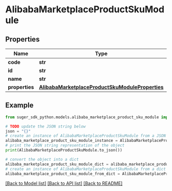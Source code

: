 # AlibabaMarketplaceProductSkuModule


## Properties

Name | Type | Description | Notes
------------ | ------------- | ------------- | -------------
**code** | **str** |  | [optional] 
**id** | **str** |  | [optional] 
**name** | **str** |  | [optional] 
**properties** | [**AlibabaMarketplaceProductSkuModuleProperties**](AlibabaMarketplaceProductSkuModuleProperties.md) |  | [optional] 

## Example

```python
from suger_sdk_python.models.alibaba_marketplace_product_sku_module import AlibabaMarketplaceProductSkuModule

# TODO update the JSON string below
json = "{}"
# create an instance of AlibabaMarketplaceProductSkuModule from a JSON string
alibaba_marketplace_product_sku_module_instance = AlibabaMarketplaceProductSkuModule.from_json(json)
# print the JSON string representation of the object
print(AlibabaMarketplaceProductSkuModule.to_json())

# convert the object into a dict
alibaba_marketplace_product_sku_module_dict = alibaba_marketplace_product_sku_module_instance.to_dict()
# create an instance of AlibabaMarketplaceProductSkuModule from a dict
alibaba_marketplace_product_sku_module_from_dict = AlibabaMarketplaceProductSkuModule.from_dict(alibaba_marketplace_product_sku_module_dict)
```
[[Back to Model list]](../README.md#documentation-for-models) [[Back to API list]](../README.md#documentation-for-api-endpoints) [[Back to README]](../README.md)


